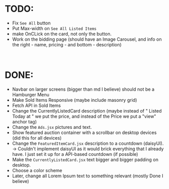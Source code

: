 # TODO:

- Fix `See All` button
- Put Max-width on `See All Listed Items`
- make OnCLick on the card, not only the button.
- Work on the bidding page (should have an Image Carousel, and info on the right - name, pricing - and bottom - description)

<br>

# DONE:

- Navbar on larger screens (bigger than md I believe) should not be a Hamburger Menu
- Make Sold Items Responsive (maybe include masonry grid)
- Fetch API in Sold Items
- Change the CurrentlyListedCard description (maybe instead of " Listed Today at " we put the price, and instead of the Price we put a "view" anchor tag)
- Change the `Ads.jsx` pictures and text.
- Show featured auction container with a scrollbar on desktop devices (did this for all devices)
- Change the `FeaturedItemCard.jsx` description to a countdown (daisyUI). -> Couldn't implement daisyUI as it would brick everything that I already have. I just set it up for a API-based countdown (if possible)
- Make the `CurrentlyListedCard.jsx` text bigger and bigger padding on desktop.
- Choose a color scheme
- Later, change all Lorem Ipsum text to something relevant (mostly Done I believe)
